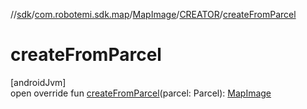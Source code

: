 //[sdk](../../../../index.md)/[com.robotemi.sdk.map](../../index.md)/[MapImage](../index.md)/[CREATOR](index.md)/[createFromParcel](create-from-parcel.md)

# createFromParcel

[androidJvm]\
open override fun [createFromParcel](create-from-parcel.md)(parcel: Parcel): [MapImage](../index.md)

